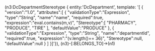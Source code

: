 (n3:DcDepartmentStereotype { entity:'DcDepartment', template:  '[  {
                                          "version":"1.0",
                                          "attributes":[
                                        {
                                           "validationType":"Expression",
                                           "type":"String",
                                           "name":"name",
                                           "required":true,
                                           "expression":"eval.contains(m,v)",
                                           "Stereotype":[
                                                     "PHARMACY",
                                                     "PRODUCE",
                                                     "TIRE"
                                                   ],
                                           "defaultValue":"PRODUCE"
                                         },
                                         {
                                           "validationType":"Expression",
                                           "type":"String",
                                           "name":"departmentId",
                                           "required":true,
                                           "expression":"(v.length()== 36)",
                                           "Stereotype":null,
                                           "defaultValue":null
                                         }
                                         ]
                                         }]'}),
 (n3)-[:BELONGS_TO]->(n1)